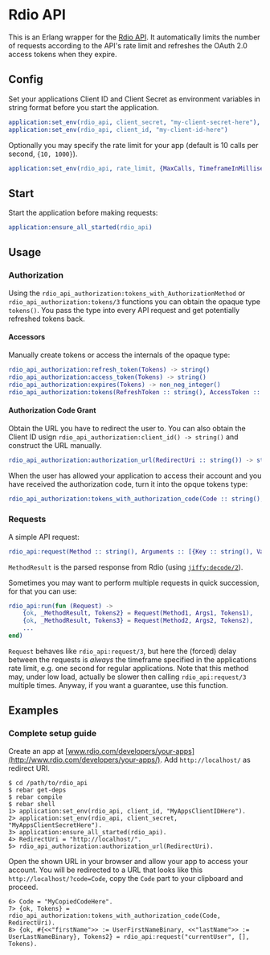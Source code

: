 # Rdio API

This is an Erlang wrapper for the [Rdio API](http://www.rdio.com/developers/). It automatically limits the number of requests according to the API's rate limit and refreshes the OAuth 2.0 access tokens when they expire.

## Config

Set your applications Client ID and Client Secret as environment variables in string format before you start the application.

```erl
application:set_env(rdio_api, client_secret, "my-client-secret-here"),
application:set_env(rdio_api, client_id, "my-client-id-here")
```

Optionally you may specify the rate limit for your app (default is 10 calls per second, `{10, 1000}`).

```erl
application:set_env(rdio_api, rate_limit, {MaxCalls, TimeframeInMilliseconds})
```

## Start

Start the application before making requests:

```erl
application:ensure_all_started(rdio_api)
```

## Usage

### Authorization

Using the `rdio_api_authorization:tokens_with_AuthorizationMethod` or `rdio_api_authorization:tokens/3` functions you can obtain the opaque type `tokens()`. You pass the type into every API request and get potentially refreshed tokens back.

#### Accessors

Manually create tokens or access the internals of the opaque type:

```erl
rdio_api_authorization:refresh_token(Tokens) -> string()
rdio_api_authorization:access_token(Tokens) -> string()
rdio_api_authorization:expires(Tokens) -> non_neg_integer()
rdio_api_authorization:tokens(RefreshToken :: string(), AccessToken :: string(), ExpirationTimestamp :: non_neg_integer()) -> tokens()
```

#### Authorization Code Grant

Obtain the URL you have to redirect the user to. You can also obtain the Client ID usign `rdio_api_authorization:client_id() -> string()` and construct the URL manually.

```erl
rdio_api_authorization:authorization_url(RedirectUri :: string()) -> string()
```

When the user has allowed your application to access their account and you have received the authorization code, turn it into the opque tokens type:

```erl
rdio_api_authorization:tokens_with_authorization_code(Code :: string(), RedirectUri :: string()) -> {ok, tokens()} | {error, Reason}
```

### Requests

A simple API request:

```erl
rdio_api:request(Method :: string(), Arguments :: [{Key :: string(), Value :: string()}], Tokens :: tokens()) -> {ok, MethodResult :: map(), NewTokens :: tokens()} | {error, #{ErrorType => ErrorReason} | #{tokens => NewTokens, ErrorType => ErrorReason}}
```

`MethodResult` is the parsed response from Rdio (using [`jiffy:decode/2`](https://github.com/davisp/jiffy#jiffydecode12)).

Sometimes you may want to perform multiple requests in quick succession, for that you can use:

```erl
rdio_api:run(fun (Request) ->
    {ok, _MethodResult, Tokens2} = Request(Method1, Args1, Tokens1),
    {ok, _MethodResult, Tokens3} = Request(Method2, Args2, Tokens2),
    ...
end)
```

`Request` behaves like `rdio_api:request/3`, but here the (forced) delay between the requests is _always_ the timeframe specified in the applications rate limit, e.g. one second for regular applications. Note that this method may, under low load, actually be slower then calling `rdio_api:request/3` multiple times. Anyway, if you want a guarantee, use this function.

## Examples

### Complete setup guide

Create an app at [www.rdio.com/developers/your-apps](http://www.rdio.com/developers/your-apps/). Add `http://localhost/` as redirect URI.

```
$ cd /path/to/rdio_api
$ rebar get-deps
$ rebar compile
$ rebar shell
1> application:set_env(rdio_api, client_id, "MyAppsClientIDHere").
2> application:set_env(rdio_api, client_secret, "MyAppsClientSecretHere").
3> application:ensure_all_started(rdio_api).
4> RedirectUri = "http://localhost/".
5> rdio_api_authorization:authorization_url(RedirectUri).
```

Open the shown URL in your browser and allow your app to access your account. You will be redirected to a URL that looks like this `http://localhost/?code=Code`, copy the `Code` part to your clipboard and proceed.

```
6> Code = "MyCopiedCodeHere".
7> {ok, Tokens} = rdio_api_authorization:tokens_with_authorization_code(Code, RedirectUri).
8> {ok, #{<<"firstName">> := UserFirstNameBinary, <<"lastName">> := UserLastNameBinary}, Tokens2} = rdio_api:request("currentUser", [], Tokens).
```
